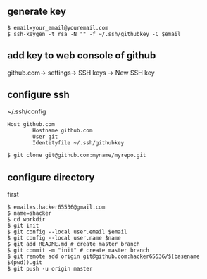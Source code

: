 ## generate key

```
$ email=your_email@youremail.com
$ ssh-keygen -t rsa -N "" -f ~/.ssh/githubkey -C $email
```
## add key to web console of github

github.com-> settings-> SSH keys -> New SSH key


## configure ssh
~/.ssh/config
```
Host github.com
        Hostname github.com
        User git
        Identityfile ~/.ssh/githubkey
```

```bash
$ git clone git@github.com:myname/myrepo.git
```

## configure directory

first 
```console
$ email=s.hacker65536@gmail.com
$ name=shacker
$ cd workdir
$ git init
$ git config --local user.email $email
$ git config --local user.name $name
$ git add README.md # create master branch
$ git commit -m "init" # create master branch
$ git remote add origin git@github.com:hacker65536/$(basename $(pwd)).git
$ git push -u origin master
```
